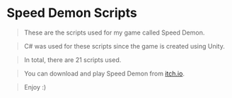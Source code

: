 # Speed Demon Scripts

> These are the scripts used for my game called Speed Demon.

> C# was used for these scripts since the game is created using Unity.

> In total, there are 21 scripts used.

> You can download and play Speed Demon from [itch.io](https://mayonaka88.itch.io/speed-demon).

> Enjoy :)
